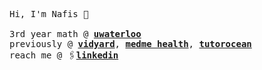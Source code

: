 <p>
<samp>
Hi, I'm Nafis 👋<br><br>
3rd year math @ <b><a href="https://uwaterloo.ca">uwaterloo</a></b><br>
previously @ <b><a href="https://www.vidyard.com/">vidyard</a></b>, <b><a href="https://www.medmehealth.com/">medme health</a></b>, <b><a href="https://www.tutorocean.com">tutorocean</a></b><br>
reach me @ 🖇️<b><a href="https://www.linkedin.com/in/nhasnain/">linkedin</a></b>
</samp>
</p>
